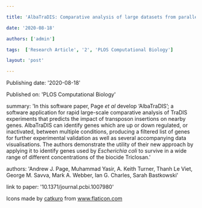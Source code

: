 ---
title: 'AlbaTraDIS: Comparative analysis of large datasets from parallel transposon mutagenesis experiments'
date: '2020-08-18'
authors: ['admin']
tags:  ['Research Article', '2', 'PLOS Computational Biology']
layout: 'post'
---
Publishing date: '2020-08-18'

Published on: 'PLOS Computational Biology'

summary: 'In this software paper, Page <i>et al</i> develop ‘AlbaTraDIS’; a software application for rapid large-scale comparative analysis of TraDIS experiments that predicts the impact of transposon insertions on nearby genes. AlbaTraDIS can identify genes which are up or down regulated, or inactivated, between multiple conditions, producing a filtered list of genes for further experimental validation as well as several accompanying data visualisations. The authors demonstrate the utility of their new approach by applying it to identify genes used by <i>Escherichia coli</i> to survive in a wide range of different concentrations of the biocide Triclosan.'

authors: 'Andrew J. Page, Muhammad Yasir, A. Keith Turner, Thanh Le Viet, George M. Savva, Mark A. Webber, Ian G. Charles, Sarah Bastkowski'

link to paper: '10.1371/journal.pcbi.1007980'

Icons made by <a href="https://www.flaticon.com/free-icon/bookshelves_3576884" title="catkuro">catkuro</a> from <a href="https://www.flaticon.com/" title="Flaticon"> www.flaticon.com</a>